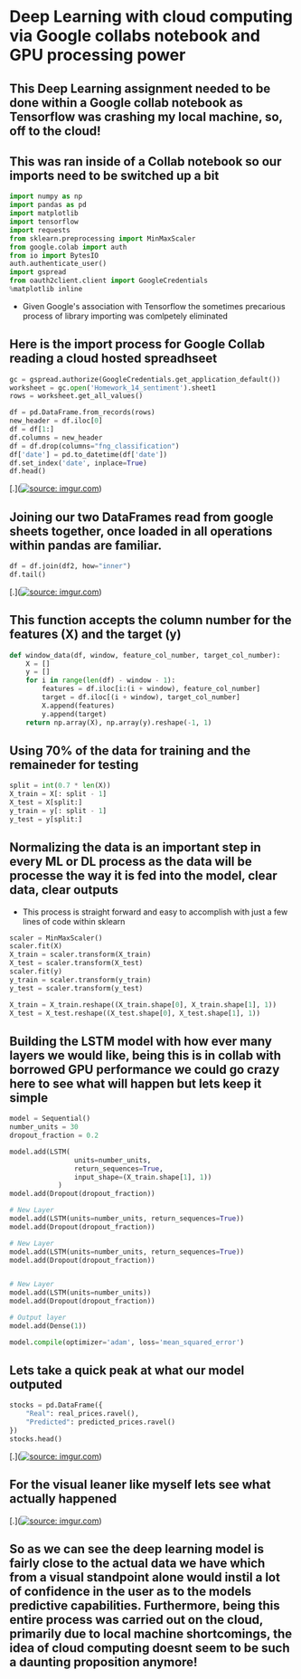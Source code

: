 # Deep Learning with cloud computing via Google collabs notebook and GPU processing power #
## This Deep Learning assignment needed to be done within a Google collab notebook as Tensorflow was crashing my local machine, so, off to the cloud! ##

## This was ran inside of a Collab notebook so our imports need to be switched up a bit ##

```python
import numpy as np
import pandas as pd
import matplotlib
import tensorflow
import requests
from sklearn.preprocessing import MinMaxScaler
from google.colab import auth
from io import BytesIO
auth.authenticate_user()
import gspread
from oauth2client.client import GoogleCredentials
%matplotlib inline
```
 - Given Google's association with Tensorflow the sometimes precarious process of library importing was comlpetely eliminated 

## Here is the import process for Google Collab reading a cloud hosted spreadhseet ##

```python
gc = gspread.authorize(GoogleCredentials.get_application_default())
worksheet = gc.open('Homework_14_sentiment').sheet1
rows = worksheet.get_all_values()

df = pd.DataFrame.from_records(rows)
new_header = df.iloc[0]
df = df[1:] 
df.columns = new_header
df = df.drop(columns="fng_classification")
df['date'] = pd.to_datetime(df['date'])
df.set_index('date', inplace=True)
df.head()
```

[.](<a href="https://imgur.com/jV3vtkA"><img src="https://i.imgur.com/jV3vtkA.jpg" title="source: imgur.com" /></a>)

## Joining our two DataFrames read from google sheets together, once loaded in all operations within pandas are familiar. ##

```python
df = df.join(df2, how="inner")
df.tail()
```

[.](<a href="https://imgur.com/HtgAtq5"><img src="https://i.imgur.com/HtgAtq5.jpg" title="source: imgur.com" /></a>)

## This function accepts the column number for the features (X) and the target (y) ##

```python
def window_data(df, window, feature_col_number, target_col_number):
    X = []
    y = []
    for i in range(len(df) - window - 1):
        features = df.iloc[i:(i + window), feature_col_number]
        target = df.iloc[(i + window), target_col_number]
        X.append(features)
        y.append(target)
    return np.array(X), np.array(y).reshape(-1, 1)
```

## Using 70% of the data for training and the remaineder for testing ##

```python
split = int(0.7 * len(X))
X_train = X[: split - 1]
X_test = X[split:]
y_train = y[: split - 1]
y_test = y[split:]
```

## Normalizing the data is an important step in every ML or DL process as the data will be processe the way it is fed into the model, clear data, clear outputs ##
 - This process is straight forward and easy to accomplish with just a few lines of code within sklearn
 
```python
scaler = MinMaxScaler()
scaler.fit(X)
X_train = scaler.transform(X_train)
X_test = scaler.transform(X_test)
scaler.fit(y)
y_train = scaler.transform(y_train)
y_test = scaler.transform(y_test)

X_train = X_train.reshape((X_train.shape[0], X_train.shape[1], 1))
X_test = X_test.reshape((X_test.shape[0], X_test.shape[1], 1))
```

## Building the LSTM model with how ever many layers we would like, being this is in collab with borrowed GPU performance we could go crazy here to see what will happen but lets keep it simple ##

```python
model = Sequential()
number_units = 30
dropout_fraction = 0.2

model.add(LSTM(
                units=number_units,
                return_sequences=True,
                input_shape=(X_train.shape[1], 1))
            )
model.add(Dropout(dropout_fraction))

# New Layer
model.add(LSTM(units=number_units, return_sequences=True))
model.add(Dropout(dropout_fraction))

# New Layer
model.add(LSTM(units=number_units, return_sequences=True))
model.add(Dropout(dropout_fraction))


# New Layer
model.add(LSTM(units=number_units))
model.add(Dropout(dropout_fraction))

# Output layer
model.add(Dense(1))
```

```python
model.compile(optimizer='adam', loss='mean_squared_error')
```

## Lets take a quick peak at what our model outputed ##

```python
stocks = pd.DataFrame({
    "Real": real_prices.ravel(),
    "Predicted": predicted_prices.ravel()
})
stocks.head()
```

[.](<a href="https://imgur.com/cfooTfl"><img src="https://i.imgur.com/cfooTfl.jpg" title="source: imgur.com" /></a>)

## For the visual leaner like myself lets see what actually happened ##

[.](<a href="https://imgur.com/WdVFnF3"><img src="https://i.imgur.com/WdVFnF3.jpg" title="source: imgur.com" /></a>)

## So as we can see the deep learning model is fairly close to the actual data we have which from a visual standpoint alone would instil a lot of confidence in the user as to the models predictive capabilities. Furthermore, being this entire process was carried out on the cloud, primarily due to local machine shortcomings, the idea of cloud computing doesnt seem to be such a daunting proposition anymore! ##
